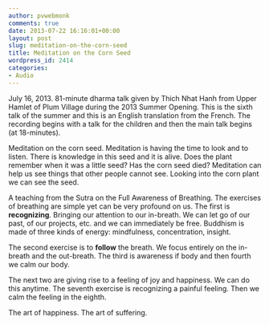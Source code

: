 ```yaml
---
author: pvwebmonk
comments: true
date: 2013-07-22 16:16:01+00:00
layout: post
slug: meditation-on-the-corn-seed
title: Meditation on the Corn Seed
wordpress_id: 2414
categories:
- Audio
---
```


July 16, 2013. 81-minute dharma talk given by Thich Nhat Hanh from Upper Hamlet of Plum Village during the 2013 Summer Opening. This is the sixth talk of the summer and this is an English translation from the French. The recording begins with a talk for the children and then the main talk begins (at 18-minutes).




Meditation on the corn seed. Meditation is having the time to look and to listen. There is knowledge in this seed and it is alive. Does the plant remember when it was a little seed? Has the corn seed died? Meditation can help us see things that other people cannot see. Looking into the corn plant we can see the seed.




A teaching from the Sutra on the Full Awareness of Breathing. The exercises of breathing are simple yet can be very profound on us. The first is **recognizing**. Bringing our attention to our in-breath. We can let go of our past, of our projects, etc. and we can immediately be free. Buddhism is made of three kinds of energy: mindfulness, concentration, insight.




The second exercise is to **follow** the breath. We focus entirely on the in-breath and the out-breath. The third is awareness if body and then fourth we calm our body.




The next two are giving rise to a feeling of joy and happiness. We can do this anytime. The seventh exercise is recognizing a painful feeling. Then we calm the feeling in the eighth.




The art of happiness. The art of suffering.



